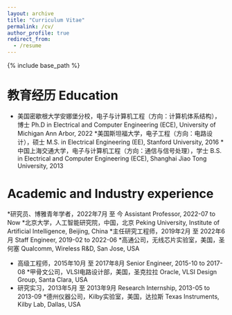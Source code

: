 ```yaml
---
layout: archive
title: "Curriculum Vitae"
permalink: /cv/
author_profile: true
redirect_from:
  - /resume
---
```


{% include base_path %}

教育经历 Education
======
* 美国密歇根大学安娜堡分校，电子与计算机工程（方向：计算机体系结构），博士
  Ph.D in Electrical and Computer Engineering (ECE), University of Michigan Ann Arbor, 2022
*美国斯坦福大学，电子工程（方向：电路设计），硕士
  M.S. in Electrical Engineering (EE), Stanford University, 2016
*中国上海交通大学，电子与计算机工程（方向：通信与信号处理），学士
  B.S. in Electrical and Computer Engineering (ECE), Shanghai Jiao Tong University, 2013

Academic and Industry experience
======
*研究员、博雅青年学者，2022年7月 至 今
 Assistant Professor, 2022-07 to Now
  *北京大学，人工智能研究院，中国，北京
   Peking University, Institute of Artificial Intelligence, Beijing, China
*主任研究工程师，2019年2月 至 2022年6月
 Staff Engineer, 2019-02 to 2022-06
  *高通公司，无线芯片实验室，美国，圣何塞
   Qualcomm, Wireless R&D, San Jose, USA
* 高级工程师，2015年10月 至 2017年8月
  Senior Engineer, 2015-10 to 2017-08
  *甲骨文公司，VLSI电路设计部，美国，圣克拉拉
    Oracle, VLSI Design Group, Santa Clara, USA
* 研究实习，2013年5月 至 2013年9月
  Research Internship, 2013-05 to 2013-09
  *德州仪器公司，Kilby实验室，美国，达拉斯
    Texas Instruments, Kilby Lab, Dallas, USA
